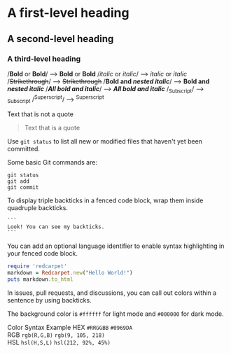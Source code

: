 # A first-level heading
## A second-level heading
### A third-level heading

/**Bold** or __Bold__/ --> **Bold** or __Bold__
/*italic* or _italic_/ --> *italic* or _italic_
/~~Strikethrough~~/ --> ~~Strikethrough~~
/**Bold and _nested italic_**/ --> **Bold and _nested italic_**
/***All bold and italic***/ --> ***All bold and italic***
/<sub>Subscript</sub>/ --> <sub>Subscript</sub>
/<sup>Superscript</sup>/ --> <sup>Superscript</sup>

Text that is not a quote

>Text that is a quote

Use `git status` to list all new or modified files that haven't yet been committed.

Some basic Git commands are:
```
git status
git add
git commit
```

To display triple backticks in a fenced code block, wrap them inside quadruple backticks.
````
```
Look! You can see my backticks.
```
````

You can add an optional language identifier to enable syntax highlighting in your fenced code block.
```ruby
require 'redcarpet'
markdown = Redcarpet.new("Hello World!")
puts markdown.to_html
```

In issues, pull requests, and discussions, you can call out colors within a sentence by using backticks.

The background color is `#ffffff` for light mode and `#000000` for dark mode.


Color	Syntax	        Example	
HEX	`#RRGGBB`	`#0969DA`	
RGB	`rgb(R,G,B)`	`rgb(9, 105, 218)`	
HSL	`hsl(H,S,L)`	`hsl(212, 92%, 45%)`
